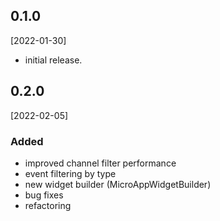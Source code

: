 ## 0.1.0
[2022-01-30]
* initial release.

## 0.2.0
[2022-02-05]
### Added
- improved channel filter performance
- event filtering by type
- new widget builder (MicroAppWidgetBuilder)
- bug fixes
- refactoring